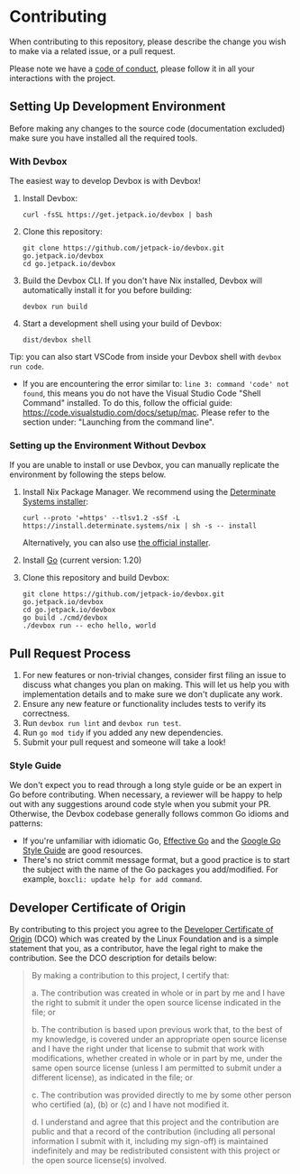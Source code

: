 # Contributing

When contributing to this repository, please describe the change you wish to make via a related issue, or a pull request.

Please note we have a [code of conduct](CODE_OF_CONDUCT.md), please follow it in all your interactions with the project.

## Setting Up Development Environment

Before making any changes to the source code (documentation excluded) make sure you have installed all the required tools.

### With Devbox

The easiest way to develop Devbox is with Devbox!

1. Install Devbox:

       curl -fsSL https://get.jetpack.io/devbox | bash

2. Clone this repository:

       git clone https://github.com/jetpack-io/devbox.git go.jetpack.io/devbox
       cd go.jetpack.io/devbox

3. Build the Devbox CLI. If you don't have Nix installed, Devbox will automatically install it for you before building:

       devbox run build

4. Start a development shell using your build of Devbox:

       dist/devbox shell

Tip: you can also start VSCode from inside your Devbox shell with `devbox run code`.
- If you are encountering the error similar to: `line 3: command 'code' not found`, this means you do not have the Visual Studio Code "Shell Command" installed. To do this, follow the official guide: https://code.visualstudio.com/docs/setup/mac. Please refer to the section under: "Launching from the command line".

### Setting up the Environment Without Devbox

If you are unable to install or use Devbox, you can manually replicate the environment by following the steps below.

1. Install Nix Package Manager. We recommend using the [Determinate Systems installer](https://github.com/DeterminateSystems/nix-installer):

       curl --proto '=https' --tlsv1.2 -sSf -L https://install.determinate.systems/nix | sh -s -- install

   Alternatively, you can also use [the official installer](https://nixos.org/download.html).

2. Install [Go](https://go.dev/doc/install) (current version: 1.20)

3. Clone this repository and build Devbox:

       git clone https://github.com/jetpack-io/devbox.git go.jetpack.io/devbox
       cd go.jetpack.io/devbox
       go build ./cmd/devbox
       ./devbox run -- echo hello, world

## Pull Request Process

1. For new features or non-trivial changes, consider first filing an issue to discuss what changes you plan on making. This will let us help you with implementation details and to make sure we don't duplicate any work.
2. Ensure any new feature or functionality includes tests to verify its correctness.
3. Run `devbox run lint` and `devbox run test`.
4. Run `go mod tidy` if you added any new dependencies.
5. Submit your pull request and someone will take a look!

### Style Guide

We don't expect you to read through a long style guide or be an expert in Go before contributing. When necessary, a reviewer will be happy to help out with any suggestions around code style when you submit your PR. Otherwise, the Devbox codebase generally follows common Go idioms and patterns:

- If you're unfamiliar with idiomatic Go, [Effective Go](https://go.dev/doc/effective_go) and the [Google Go Style Guide](https://google.github.io/styleguide/go) are good resources.
- There's no strict commit message format, but a good practice is to start the subject with the name of the Go packages you add/modified. For example, `boxcli: update help for add command`.

## Developer Certificate of Origin

By contributing to this project you agree to the [Developer Certificate of Origin](https://developercertificate.org/) (DCO) which was created by the Linux Foundation and is a simple statement that you, as a contributor, have the legal right to make the contribution. See the DCO description for details below:

> By making a contribution to this project, I certify that:
>
> a. The contribution was created in whole or in part by me and I have the right to submit it under the open source license indicated in the file; or
>
> b. The contribution is based upon previous work that, to the best of my knowledge, is covered under an appropriate open source license and I have the right under that license to submit that work with modifications, whether created in whole or in part by me, under the same open source license (unless I am permitted to submit under a different license), as indicated in the file; or
>
> c. The contribution was provided directly to me by some other person who certified (a), (b) or (c) and I have not modified it.
>
> d. I understand and agree that this project and the contribution are public and that a record of the contribution (including all personal information I submit with it, including my sign-off) is maintained indefinitely and may be redistributed consistent with this project or the open source license(s) involved.
